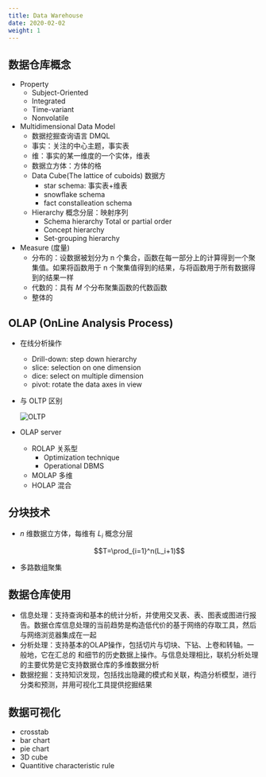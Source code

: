 ```yaml
---
title: Data Warehouse
date: 2020-02-02
weight: 1
---
```


## 数据仓库概念

- Property
  - Subject-Oriented
  - Integrated
  - Time-variant
  - Nonvolatile
- Multidimensional Data Model
  - 数据挖掘查询语言 DMQL
  - 事实：关注的中心主题，事实表
  - 维：事实的某一维度的一个实体，维表
  - 数据立方体：方体的格
  - Data Cube(The lattice of cuboids) 数据方
    - star schema: 事实表+维表
    - snowflake schema
    - fact constalleation schema
  - Hierarchy 概念分层：映射序列
    - Schema hierarchy Total or partial order
    - Concept hierarchy
    - Set-grouping hierarchy
- Measure (度量)
  - 分布的：设数据被划分为 n 个集合，函数在每一部分上的计算得到一个聚集值。如果将函数用于 n 个聚集值得到的结果，与将函数用于所有数据得到的结果一样
  - 代数的：具有 $M$ 个分布聚集函数的代数函数
  - 整体的

## OLAP (OnLine Analysis Process)

- 在线分析操作
  - Drill-down: step down hierarchy
  - slice: selection on one dimension
  - dice: select on multiple dimension
  - pivot: rotate the data axes in view
- 与 OLTP 区别

  ![OLTP](/images/content/OLTPOLAP.png)

- OLAP server
  - ROLAP 关系型
    - Optimization technique
    - Operational DBMS
  - MOLAP 多维
  - HOLAP 混合

## 分块技术

- $n$ 维数据立方体，每维有 $L_i$ 概念分层

  $$T=\prod_{i=1}^n(L_i+1)$$

- 多路数组聚集

## 数据仓库使用

- 信息处理：支持查询和基本的统计分析，并使用交叉表、表、图表或图进行报告。数据仓库信息处理的当前趋势是构造低代价的基于网络的存取工具，然后与网络浏览器集成在一起
- 分析处理：支持基本的OLAP操作，包括切片与切块、下钻、上卷和转轴。一般地，它在汇总的 和细节的历史数据上操作。与信息处理相比，联机分析处理的主要优势是它支持数据仓库的多维数据分析
- 数据挖掘：支持知识发现，包括找出隐藏的模式和关联，构造分析模型，进行分类和预测，并用可视化工具提供挖掘结果

## 数据可视化

- crosstab
- bar chart
- pie chart
- 3D cube
- Quantitive characteristic rule